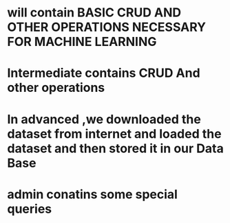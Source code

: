 # will contain BASIC CRUD AND OTHER OPERATIONS NECESSARY FOR MACHINE LEARNING 
# Intermediate contains CRUD And other operations 
# In advanced ,we downloaded the dataset from internet and loaded the dataset and then stored it in our Data Base
# admin conatins some special queries